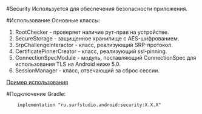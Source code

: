 #Security
Используется для обеспечения безопасности приложения.

#Использование
Основные классы:

1. RootChecker - проверяет наличие рут-прав на устройстве.
1. SecureStorage - защищенное хранилище с AES-шифрованием.
1. SrpChallengeInteractor - класс, реализующий SRP-протокол.
1. CertificatePinnerCreator - класс, реализующий ssl-pinning.
1. ConnectionSpecModule - модуль, поставляющий ConnectionSpec для использования TLS на Android ниже 5.0.
1. SessionManager - класс, отвечающий за сброс сессии.

[Пример использования](../security-sample)

#Подключение
Gradle:
```
    implementation "ru.surfstudio.android:security:X.X.X"
```